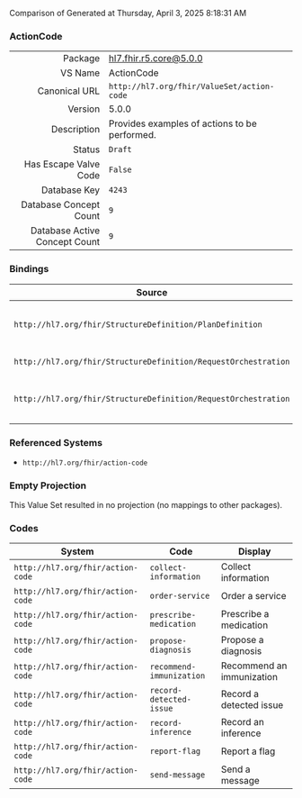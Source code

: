 Comparison of 
Generated at Thursday, April 3, 2025 8:18:31 AM

### ActionCode

|      |     |
| ---: | --- |
| Package | hl7.fhir.r5.core@5.0.0 |
| VS Name | ActionCode |
| Canonical URL | `http://hl7.org/fhir/ValueSet/action-code` |
| Version | 5.0.0 |
| Description | Provides examples of actions to be performed. |
| Status | `Draft` |
| Has Escape Valve Code | `False` |
| Database Key | `4243` |
| Database Concept Count | `9` |
| Database Active Concept Count | `9` |
### Bindings

| Source | Element | Binding | Strength | Element Short |
| ------ | ------- | ------- | -------- | ------------- |
| `http://hl7.org/fhir/StructureDefinition/PlanDefinition` | `PlanDefinition.action.code` | `http://hl7.org/fhir/ValueSet/action-code` | `Example` | Code representing the meaning of the action or sub-actions |
| `http://hl7.org/fhir/StructureDefinition/RequestOrchestration` | `RequestOrchestration.code` | `http://hl7.org/fhir/ValueSet/action-code` | `Example` | What's being requested/ordered |
| `http://hl7.org/fhir/StructureDefinition/RequestOrchestration` | `RequestOrchestration.action.code` | `http://hl7.org/fhir/ValueSet/action-code` | `Example` | Code representing the meaning of the action or sub-actions |

### Referenced Systems

* `http://hl7.org/fhir/action-code`
### Empty Projection

This Value Set resulted in no projection (no mappings to other packages).

### Codes

| System | Code | Display |
| ------ | ---- | ------- |
| `http://hl7.org/fhir/action-code` | `collect-information` | Collect information |
| `http://hl7.org/fhir/action-code` | `order-service` | Order a service |
| `http://hl7.org/fhir/action-code` | `prescribe-medication` | Prescribe a medication |
| `http://hl7.org/fhir/action-code` | `propose-diagnosis` | Propose a diagnosis |
| `http://hl7.org/fhir/action-code` | `recommend-immunization` | Recommend an immunization |
| `http://hl7.org/fhir/action-code` | `record-detected-issue` | Record a detected issue |
| `http://hl7.org/fhir/action-code` | `record-inference` | Record an inference |
| `http://hl7.org/fhir/action-code` | `report-flag` | Report a flag |
| `http://hl7.org/fhir/action-code` | `send-message` | Send a message |
